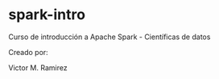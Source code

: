 # spark-intro
Curso de introducción a Apache Spark - Científicas de datos


Creado por:

Victor M. Ramirez